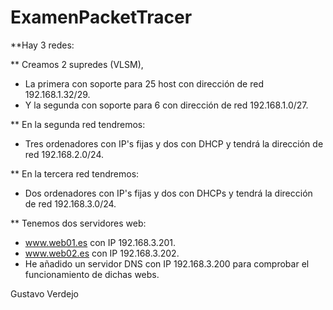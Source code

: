 # ExamenPacketTracer
**Hay 3 redes:

** Creamos 2 supredes (VLSM),
* La primera con soporte para 25 host con dirección de red 192.168.1.32/29.
* Y la segunda con soporte para 6 con dirección de red 192.168.1.0/27.

** En la segunda red tendremos:
* Tres ordenadores con IP's fijas y dos con DHCP y tendrá la dirección de red 192.168.2.0/24.

** En la tercera red tendremos:
* Dos ordenadores con IP's fijas y dos con DHCPs y tendrá la dirección de red 192.168.3.0/24.

** Tenemos dos servidores web:
* www.web01.es con IP 192.168.3.201.
* www.web02.es con IP 192.168.3.202.
* He añadido un servidor DNS con IP 192.168.3.200 para comprobar el funcionamiento de dichas webs.

Gustavo Verdejo
